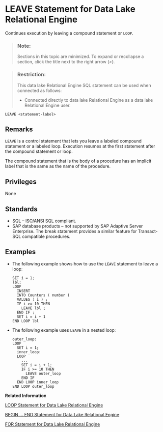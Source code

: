 <!-- loioa6206e0f84f210158fecfef723ec3ead -->

# LEAVE Statement for Data Lake Relational Engine

Continues execution by leaving a compound statement or `LOOP`.



> ### Note:  
> Sections in this topic are minimized. To expand or recollapse a section, click the title next to the right arrow \(*\>*\).



> ### Restriction:  
> This data lake Relational Engine SQL statement can be used when connected as follows:
> 
> -   Connected directly to data lake Relational Engine as a data lake Relational Engine user.



```
LEAVE <statement-label>
```



<a name="loioa6206e0f84f210158fecfef723ec3ead__IQ_Usage"/>

## Remarks

`LEAVE` is a control statement that lets you leave a labeled compound statement or a labeled loop. Execution resumes at the first statement after the compound statement or loop.

The compound statement that is the body of a procedure has an implicit label that is the same as the name of the procedure.



<a name="loioa6206e0f84f210158fecfef723ec3ead__IQ_Permissions"/>

## Privileges

None



<a name="loioa6206e0f84f210158fecfef723ec3ead__IQ_Standards"/>

## Standards

-   SQL – ISO/ANSI SQL compliant.
-   SAP database products – not supported by SAP Adaptive Server Enterprise. The break statement provides a similar feature for Transact-SQL compatible procedures.



<a name="loioa6206e0f84f210158fecfef723ec3ead__IQ_Examples"/>

## Examples

-   The following example shows how to use the `LEAVE` statement to leave a loop:

    ```
    SET i = 1;
    lbl:
    LOOP
      INSERT
      INTO Counters ( number )
      VALUES ( i ) ;
      IF i >= 10 THEN
        LEAVE lbl ;
      END IF ;
      SET i = i + 1
    END LOOP lbl
    ```

-   The following example uses `LEAVE` in a nested loop:

    ```
    outer_loop:
    LOOP
      SET i = 1;
      inner_loop:
      LOOP
        ...
        SET i = i + 1;
        IF i >= 10 THEN
          LEAVE outer_loop
        END IF
      END LOOP inner_loop
    END LOOP outer_loop
    ```


**Related Information**  


[LOOP Statement for Data Lake Relational Engine](loop-statement-for-data-lake-relational-engine-a620fd7.md "Repeats the execution of a statement list.")

[BEGIN … END Statement for Data Lake Relational Engine](begin-end-statement-for-data-lake-relational-engine-a6142de.md "Groups SQL statements together.")

[FOR Statement for Data Lake Relational Engine](for-statement-for-data-lake-relational-engine-a61e906.md "Repeats the execution of a statement list once for each row in a cursor.")

